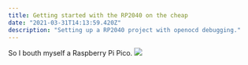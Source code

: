 ```yaml
---
title: Getting started with the RP2040 on the cheap
date: "2021-03-31T14:13:59.420Z"
description: "Setting up a RP2040 project with openocd debugging."
---
```


So I bouth myself a Raspberry Pi Pico.
![](black_pill.jpg)
